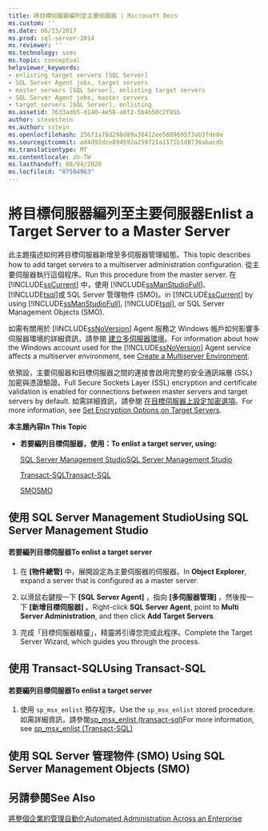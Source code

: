 ```yaml
---
title: 將目標伺服器編列至主要伺服器 | Microsoft Docs
ms.custom: ''
ms.date: 06/13/2017
ms.prod: sql-server-2014
ms.reviewer: ''
ms.technology: ssms
ms.topic: conceptual
helpviewer_keywords:
- enlisting target servers [SQL Server]
- SQL Server Agent jobs, target servers
- master servers [SQL Server], enlisting target servers
- SQL Server Agent jobs, master servers
- target servers [SQL Server], enlisting
ms.assetid: 7633adb5-d140-4e58-a8f2-5b4b50c2f95b
author: stevestein
ms.author: sstein
ms.openlocfilehash: 256f1a78d298d89a36412ee5689695f3ab3fde8e
ms.sourcegitcommit: ad4d92dce894592a259721a1571b1d8736abacdb
ms.translationtype: MT
ms.contentlocale: zh-TW
ms.lasthandoff: 08/04/2020
ms.locfileid: "87584963"
---
```

# <a name="enlist-a-target-server-to-a-master-server"></a><span data-ttu-id="2587f-102">將目標伺服器編列至主要伺服器</span><span class="sxs-lookup"><span data-stu-id="2587f-102">Enlist a Target Server to a Master Server</span></span>
  <span data-ttu-id="2587f-103">此主題描述如何將目標伺服器新增至多伺服器管理組態。</span><span class="sxs-lookup"><span data-stu-id="2587f-103">This topic describes how to add target servers to a multiserver administration configuration.</span></span> <span data-ttu-id="2587f-104">從主要伺服器執行這個程序。</span><span class="sxs-lookup"><span data-stu-id="2587f-104">Run this procedure from the master server.</span></span> <span data-ttu-id="2587f-105">在 [!INCLUDE[ssCurrent](../../includes/sscurrent-md.md)] 中，使用 [!INCLUDE[ssManStudioFull](../../includes/ssmanstudiofull-md.md)]、 [!INCLUDE[tsql](../../includes/tsql-md.md)]或 SQL Server 管理物件 (SMO)。</span><span class="sxs-lookup"><span data-stu-id="2587f-105">in [!INCLUDE[ssCurrent](../../includes/sscurrent-md.md)] by using [!INCLUDE[ssManStudioFull](../../includes/ssmanstudiofull-md.md)], [!INCLUDE[tsql](../../includes/tsql-md.md)], or SQL Server Management Objects (SMO).</span></span>  
  
 <span data-ttu-id="2587f-106">如需有關用於 [!INCLUDE[ssNoVersion](../../includes/ssnoversion-md.md)] Agent 服務之 Windows 帳戶如何影響多伺服器環境的詳細資訊，請參閱 [建立多伺服器環境](create-a-multiserver-environment.md)。</span><span class="sxs-lookup"><span data-stu-id="2587f-106">For information about how the Windows account used for the [!INCLUDE[ssNoVersion](../../includes/ssnoversion-md.md)] Agent service affects a multiserver environment, see [Create a Multiserver Environment](create-a-multiserver-environment.md).</span></span>  
  
 <span data-ttu-id="2587f-107">依預設，主要伺服器和目標伺服器之間的連接會啟用完整的安全通訊端層 (SSL) 加密與憑證驗證。</span><span class="sxs-lookup"><span data-stu-id="2587f-107">Full Secure Sockets Layer (SSL) encryption and certificate validation is enabled for connections between master servers and target servers by default.</span></span> <span data-ttu-id="2587f-108">如需詳細資訊，請參閱 [在目標伺服器上設定加密選項](set-encryption-options-on-target-servers.md)。</span><span class="sxs-lookup"><span data-stu-id="2587f-108">For more information, see [Set Encryption Options on Target Servers](set-encryption-options-on-target-servers.md).</span></span>  
  
 <span data-ttu-id="2587f-109">**本主題內容**</span><span class="sxs-lookup"><span data-stu-id="2587f-109">**In This Topic**</span></span>  
  
-   <span data-ttu-id="2587f-110">**若要編列目標伺服器，使用：**</span><span class="sxs-lookup"><span data-stu-id="2587f-110">**To enlist a target server, using:**</span></span>  
  
     [<span data-ttu-id="2587f-111">SQL Server Management Studio</span><span class="sxs-lookup"><span data-stu-id="2587f-111">SQL Server Management Studio</span></span>](#SSMSProcedure)  
  
     [<span data-ttu-id="2587f-112">Transact-SQL</span><span class="sxs-lookup"><span data-stu-id="2587f-112">Transact-SQL</span></span>](#TsqlProcedure)  
  
     [<span data-ttu-id="2587f-113">SMO</span><span class="sxs-lookup"><span data-stu-id="2587f-113">SMO</span></span>](#PowerShellProcedure)  
  
##  <a name="using-sql-server-management-studio"></a><a name="SSMSProcedure"></a> <span data-ttu-id="2587f-114">使用 SQL Server Management Studio</span><span class="sxs-lookup"><span data-stu-id="2587f-114">Using SQL Server Management Studio</span></span>  
  
#### <a name="to-enlist-a-target-server"></a><span data-ttu-id="2587f-115">若要編列目標伺服器</span><span class="sxs-lookup"><span data-stu-id="2587f-115">To enlist a target server</span></span>  
  
1.  <span data-ttu-id="2587f-116">在 **[物件總管]** 中，展開設定為主要伺服器的伺服器。</span><span class="sxs-lookup"><span data-stu-id="2587f-116">In **Object Explorer**, expand a server that is configured as a master server.</span></span>  
  
2.  <span data-ttu-id="2587f-117">以滑鼠右鍵按一下 **[SQL Server Agent]** ，指向 **[多伺服器管理]** ，然後按一下 **[新增目標伺服器]** 。</span><span class="sxs-lookup"><span data-stu-id="2587f-117">Right-click **SQL Server Agent**, point to **Multi Server Administration**, and then click **Add Target Servers**.</span></span>  
  
3.  <span data-ttu-id="2587f-118">完成「目標伺服器精靈」，精靈將引導您完成此程序。</span><span class="sxs-lookup"><span data-stu-id="2587f-118">Complete the Target Server Wizard, which guides you through the process.</span></span>  
  
##  <a name="using-transact-sql"></a><a name="TsqlProcedure"></a> <span data-ttu-id="2587f-119">使用 Transact-SQL</span><span class="sxs-lookup"><span data-stu-id="2587f-119">Using Transact-SQL</span></span>  
  
#### <a name="to-enlist-a-target-server"></a><span data-ttu-id="2587f-120">若要編列目標伺服器</span><span class="sxs-lookup"><span data-stu-id="2587f-120">To enlist a target server</span></span>  
  
1.  <span data-ttu-id="2587f-121">使用 `sp_msx_enlist` 預存程序。</span><span class="sxs-lookup"><span data-stu-id="2587f-121">Use the `sp_msx_enlist` stored procedure.</span></span>  <span data-ttu-id="2587f-122">如需詳細資訊，請參閱[sp_msx_enlist &#40;transact-sql&#41;](/sql/relational-databases/system-stored-procedures/sp-msx-enlist-transact-sql)</span><span class="sxs-lookup"><span data-stu-id="2587f-122">For more information, see [sp_msx_enlist &#40;Transact-SQL&#41;](/sql/relational-databases/system-stored-procedures/sp-msx-enlist-transact-sql)</span></span>  
  
##  <a name="using-sql-server-management-objects-smo"></a><a name="PowerShellProcedure"></a><span data-ttu-id="2587f-123">使用 SQL Server 管理物件 (SMO) </span><span class="sxs-lookup"><span data-stu-id="2587f-123">Using SQL Server Management Objects (SMO)</span></span>  
  
## <a name="see-also"></a><span data-ttu-id="2587f-124">另請參閱</span><span class="sxs-lookup"><span data-stu-id="2587f-124">See Also</span></span>  
 [<span data-ttu-id="2587f-125">將整個企業的管理自動化</span><span class="sxs-lookup"><span data-stu-id="2587f-125">Automated Administration Across an Enterprise</span></span>](automated-administration-across-an-enterprise.md)  
  
  
